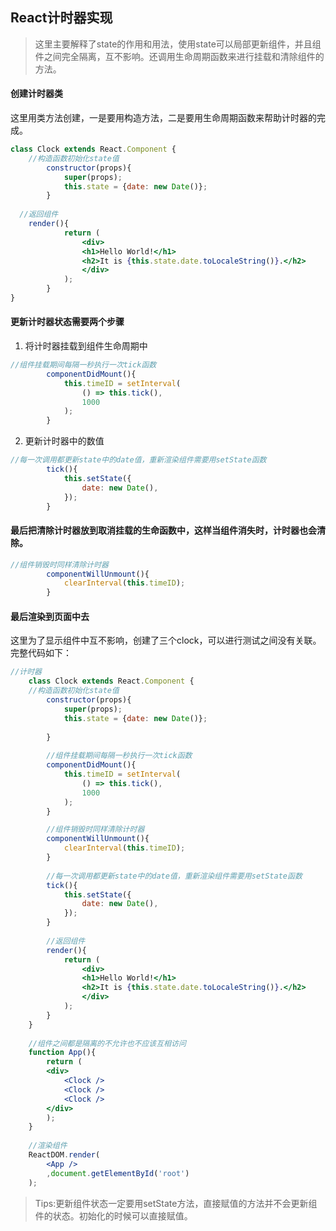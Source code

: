 ## React计时器实现

>这里主要解释了state的作用和用法，使用state可以局部更新组件，并且组件之间完全隔离，互不影响。还调用生命周期函数来进行挂载和清除组件的方法。

#### 创建计时器类

这里用类方法创建，一是要用构造方法，二是要用生命周期函数来帮助计时器的完成。
``` jsx
class Clock extends React.Component {
	//构造函数初始化state值
		constructor(props){
			super(props);
			this.state = {date: new Date()};
		}
    
  //返回组件
    render(){
			return (
				<div>
				<h1>Hello World!</h1>
				<h2>It is {this.state.date.toLocaleString()}.</h2>
				</div>
			);
		}
}
```

#### 更新计时器状态需要两个步骤
1. 将计时器挂载到组件生命周期中
``` jsx
//组件挂载期间每隔一秒执行一次tick函数
		componentDidMount(){
			this.timeID = setInterval(
				() => this.tick(),
				1000
			);
		}
```
2. 更新计时器中的数值
``` jsx
//每一次调用都更新state中的date值，重新渲染组件需要用setState函数
		tick(){
			this.setState({
				date: new Date(),
			});
		}
```

#### 最后把清除计时器放到取消挂载的生命函数中，这样当组件消失时，计时器也会清除。
``` jsx
//组件销毁时同样清除计时器
		componentWillUnmount(){
			clearInterval(this.timeID);
		}
```

#### 最后渲染到页面中去
这里为了显示组件中互不影响，创建了三个clock，可以进行测试之间没有关联。完整代码如下：
``` jsx
//计时器
	class Clock extends React.Component {
	//构造函数初始化state值
		constructor(props){
			super(props);
			this.state = {date: new Date()};
			
		}
		
		//组件挂载期间每隔一秒执行一次tick函数
		componentDidMount(){
			this.timeID = setInterval(
				() => this.tick(),
				1000
			);
		}

		//组件销毁时同样清除计时器
		componentWillUnmount(){
			clearInterval(this.timeID);
		}
		
		//每一次调用都更新state中的date值，重新渲染组件需要用setState函数
		tick(){
			this.setState({
				date: new Date(),
			});
		}
		
		//返回组件
		render(){
			return (
				<div>
				<h1>Hello World!</h1>
				<h2>It is {this.state.date.toLocaleString()}.</h2>
				</div>
			);
		}
	}
	
	//组件之间都是隔离的不允许也不应该互相访问
	function App(){
		return (
		<div>
			<Clock />
			<Clock />
			<Clock />
		</div>
		);
	}
	
	//渲染组件
	ReactDOM.render(
		<App />
		,document.getElementById('root')
	);
```

>Tips:更新组件状态一定要用setState方法，直接赋值的方法并不会更新组件的状态。初始化的时候可以直接赋值。
